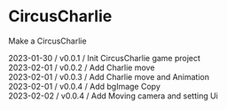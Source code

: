 # CircusCharlie
Make a CircusCharlie

2023-01-30 / v0.0.1 / Init CircusCharlie game project   
2023-02-01 / v0.0.2 / Add Charlie move    
2023-02-01 / v0.0.3 / Add Charlie move and Animation    
2023-02-01 / v0.0.4 / Add bgImage Copy    
2023-02-02 / v0.0.4 / Add Moving camera and setting Ui    